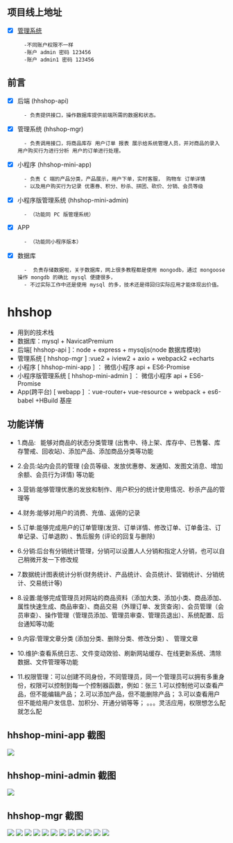 ## 项目线上地址

- [x] [管理系统](http://1.12.231.13/hhshop-mgr/index.html)

        -不同账户权限不一样
        -账户 admin 密码 123456
        -账户 admin1 密码 123456

## 前言

- [x] 后端 (hhshop-api)

        - 负责提供接口，操作数据库提供前端所需的数据和状态。

- [x] 管理系统 (hhshop-mgr)

        - 负责调用接口，将商品库存 用户订单 报表 展示给系统管理人员，并对商品的录入 用户购买行为进行分析 用户的订单进行处理。

- [x] 小程序 (hhshop-mini-app)

        - 负责 C 端的产品分类，产品展示，用户下单，实时客服， 购物车 订单详情
        - 以及用户购买行为记录 优惠券、积分、秒杀、拼团、砍价、分销、会员等级

- [x] 小程序版管理系统 (hhshop-mini-admin)

        - （功能同 PC 版管理系统）

- [x] APP

        - （功能同小程序版本）

- [x] 数据库

        -  负责存储数据啦，关于数据库，网上很多教程都是使用 mongodb，通过 mongoose 操作 mongdb 的确比 mysql 便捷很多，
        - 不过实际工作中还是使用 mysql 的多，技术还是得回归实际应用才能体现出价值。

# hhshop

- 用到的技术栈
- 数据库：mysql + NavicatPremium
- 后端[ hhshop-api ]：node + express + mysqljs(node 数据库模块)
- 管理系统 [ hhshop-mgr ] :vue2 + iview2 + axio + webpack2 +echarts
- 小程序 [ hhshop-mini-app ] ： 微信小程序 api + ES6-Promise
- 小程序版管理系统 [ hhshop-mini-admin ] ： 微信小程序 api + ES6-Promise
- App(跨平台) [ webapp ] ：vue-router+ vue-resource + webpack + es6-babel +HBuild 基座

## 功能详情

- 1.商品:  能够对商品的状态分类管理 (出售中、待上架、库存中、已售馨、库存警戒、回收站)、添加产品、添加商品分类等功能

- 2.会员:站内会员的管理 (会员等级、发放优惠劵、发通知、发图文消息、增加余额、会员行为详情) 等功能

- 3.营销:能够管理优惠的发放和制作、用户积分的统计使用情况、秒杀产品的管理等

- 4.财务:能够对用户的消费、充值、返佣的记录

- 5.订单:能够完成用户的订单管理(发货、订单详情、修改订单、订单备注、订单记录、订单退款) 、售后服务 (评论的回复与删除)

- 6.分销:后台有分销统计管理，分销可以设置人人分销和指定人分销，也可以自己稍微开发一下修改规

- 7.数据统计图表统计分析(财务统计、产品统计、会员统计、营销统计、分销统计、交易统计等)

- 8.设置:能够完成管理员对网站的商品资料（添加大类、添加小类、商品添加、属性快速生成、商品审查）、商品交易（外理订单、发货查询）、会员管理（会员审查）、操作管理（管理员添加、管理员审查、管理员退出）、系统配置、后台通知等功能

- 9.内容:管理文章分类 (添加分类、删除分类、修改分类) 、 管理文章

- 10.维护:查看系统日志、文件变动效验、刷新网站缓存、在线更新系统、清除数据、文件管理等功能

- 11.权限管理：可以创建不同身份，不同管理员，同一个管理员可以拥有多重身份，权限可以控制到每一个控制器函数，例如：张三 1.可以控制他可以查看产品，但不能编辑产品； 2.可以添加产品，但不能删除产品； 3.可以查看用户但不能给用户发信息、加积分、开通分销等等； 。。。灵活应用，权限想怎么配就怎么配

## hhshop-mini-app 截图  

![](https://raw.githubusercontent.com/cinoliu/hhshop/master/hhshop-mini-app/1.png)

## hhshop-mini-admin 截图  

![](https://raw.githubusercontent.com/cinoliu/hhshop/master/hhshop-mini-admin/1.png)



## hhshop-mgr 截图  

![](https://raw.githubusercontent.com/cinoliu/hhshop/master/hhshop-mgr/1.png)
![](https://raw.githubusercontent.com/cinoliu/hhshop/master/hhshop-mgr/2.png)
![](https://raw.githubusercontent.com/cinoliu/hhshop/master/hhshop-mgr/3.png)
![](https://raw.githubusercontent.com/cinoliu/hhshop/master/hhshop-mgr/4.png)
![](https://raw.githubusercontent.com/cinoliu/hhshop/master/hhshop-mgr/5.png)
![](https://raw.githubusercontent.com/cinoliu/hhshop/master/hhshop-mgr/6.png)
![](https://raw.githubusercontent.com/cinoliu/hhshop/master/hhshop-mgr/7.png)
![](https://raw.githubusercontent.com/cinoliu/hhshop/master/hhshop-mgr/8.png)
![](https://raw.githubusercontent.com/cinoliu/hhshop/master/hhshop-mgr/9.png)
![](https://raw.githubusercontent.com/cinoliu/hhshop/master/hhshop-mgr/10.png)
![](https://raw.githubusercontent.com/cinoliu/hhshop/master/hhshop-mgr/11.png)
![](https://raw.githubusercontent.com/cinoliu/hhshop/master/hhshop-mgr/12.png)
